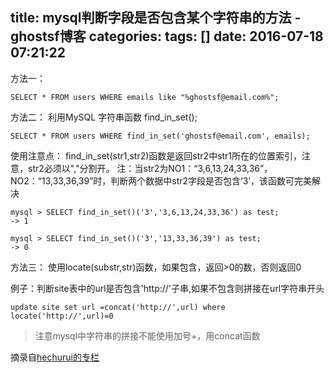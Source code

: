 title: mysql判断字段是否包含某个字符串的方法 - ghostsf博客
categories: 
tags: []
date: 2016-07-18 07:21:22
---
方法一：

    SELECT * FROM users WHERE emails like "%ghostsf@email.com%";


方法二：
利用MySQL 字符串函数 find_in_set();

    SELECT * FROM users WHERE find_in_set('ghostsf@email.com', emails);

使用注意点：
find_in_set(str1,str2)函数是返回str2中str1所在的位置索引，注意，str2必须以","分割开。
注：当str2为NO1：“3,6,13,24,33,36”，NO2：“13,33,36,39”时，判断两个数据中str2字段是否包含‘3’，该函数可完美解决

    mysql > SELECT find_in_set()('3','3,6,13,24,33,36') as test;
    -> 1
    
    mysql > SELECT find_in_set()('3','13,33,36,39') as test;
    -> 0

方法三：
使用locate(substr,str)函数，如果包含，返回>0的数，否则返回0 

例子：判断site表中的url是否包含'http://'子串,如果不包含则拼接在url字符串开头

    update site set url =concat('http://',url) where locate('http://',url)=0 

> 注意mysql中字符串的拼接不能使用加号+，用concat函数


<!--more-->


摘录自[hechurui的专栏][1]


  [1]: http://blog.csdn.net/hechurui/article/details/49278493